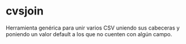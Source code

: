 # cvsjoin
Herramienta genérica para unir varios CSV uniendo sus cabeceras y poniendo un valor default a los que no cuenten con algún campo.
